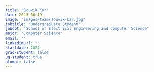 ```yaml
---
title: "Souvik Kar"
date: 2025-06-19
image: "images/team/souvik-kar.jpg"
jobtitle: "Undergraduate Student"
jobdpt: "School of Electrical Engineering and Computer Science"
major: "Computer Science"
email: ""
linkedinurl: ""
startdate: 2024
grad-student: false
ug-student: true
alumni: false
---
```


